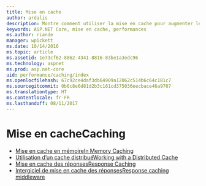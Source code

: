 ```yaml
---
title: Mise en cache
author: ardalis
description: Montre comment utiliser la mise en cache pour augmenter les performances.
keywords: ASP.NET Core, mise en cache, performances
ms.author: riande
manager: wpickett
ms.date: 10/14/2016
ms.topic: article
ms.assetid: 1e73cf62-8862-4341-8816-83be1a3edc96
ms.technology: aspnet
ms.prod: asp.net-core
uid: performance/caching/index
ms.openlocfilehash: 67c92ce4daf3db64909a12062c514b6c64c181c7
ms.sourcegitcommit: 0b6c8e6d81d2b3c161cd375036eecbace46a9707
ms.translationtype: HT
ms.contentlocale: fr-FR
ms.lasthandoff: 08/11/2017
---
```

# <a name="caching"></a><span data-ttu-id="116e4-104">Mise en cache</span><span class="sxs-lookup"><span data-stu-id="116e4-104">Caching</span></span>

* [<span data-ttu-id="116e4-105">Mise en cache en mémoire</span><span class="sxs-lookup"><span data-stu-id="116e4-105">In Memory Caching</span></span>](memory.md)
* [<span data-ttu-id="116e4-106">Utilisation d’un cache distribué</span><span class="sxs-lookup"><span data-stu-id="116e4-106">Working with a Distributed Cache</span></span>](distributed.md)
* [<span data-ttu-id="116e4-107">Mise en cache des réponses</span><span class="sxs-lookup"><span data-stu-id="116e4-107">Response Caching</span></span>](response.md)
* [<span data-ttu-id="116e4-108">Intergiciel de mise en cache des réponses</span><span class="sxs-lookup"><span data-stu-id="116e4-108">Response caching middleware</span></span>](middleware.md)
